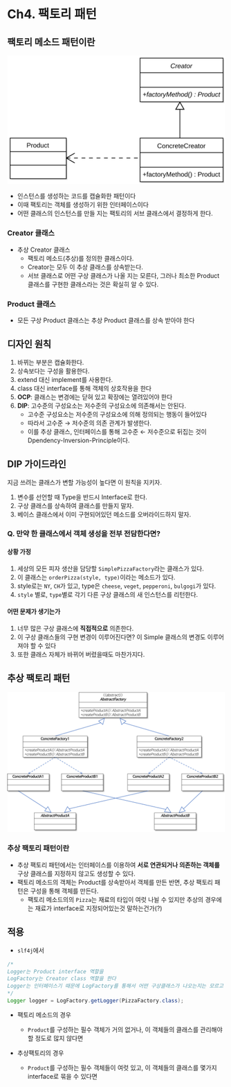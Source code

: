 # Ch4. 팩토리 패턴

## 팩토리 메소드 패턴이란
![FactoryMethod.png](FactoryMethod.png)
- 인스턴스를 생성하는 코드를 캡슐화한 패턴이다
- 이때 팩토리는 객체를 생성하기 위한 인터페이스이다
- 어떤 클래스의 인스턴스를 만들 지는 팩토리의 서브 클래스에서 결정하게 한다. 

### Creator 클래스
- 추상 Creator 클래스
    - 팩토리 메소드(추상)를 정의한 클래스이다.
    - Creator는 모두 이 추상 클래스를 상속받는다.
    - 서브 클래스로 어떤 구상 클래스가 나올 지는 모른다, 그러나 최소한 Product 클래스를 구현한 클래스라는 것은 확실히 알 수 있다.
### Product 클래스
- 모든 구상 Product 클래스는 추상 Product 클래스를 상속 받아야 한다

## 디자인 원칙
1. 바뀌는 부분은 캡슐화한다.
2. 상속보다는 구성을 활용한다.
3. extend 대신 implement를 사용한다.
3. class 대신 interface를 통해 객체의 상호작용을 한다
4. **OCP**: 클래스는 변경에는 닫혀 있고 확장에는 열려있어야 한다 
5. **DIP**: 고수준의 구성요소는 저수준의 구성요소에 의존해서는 안된다.
    - 고수준 구성요소는 저수준의 구성요소에 의해 정의되는 행동이 들어있다
    - 따라서 고수준 → 저수준의 의존 관계가 발생한다.
    - 이를 추상 클래스, 인터페이스를 통해 고수준 ← 저수준으로 뒤집는 것이 Dpendency-Inversion-Principle이다.

## DIP 가이드라인
지금 쓰려는 클래스가 변할 가능성이 높다면 이 원칙을 지키자.
1. 변수를 선언할 때 Type을 반드시 Interface로 한다.
2. 구상 클래스를 상속하여 클래스를 만들지 말자.
3. 베이스 클래스에서 이미 구현되어있던 메소드를 오버라이드하지 말자.

### Q. 만약 한 클래스에서 객체 생성을 전부 전담한다면?
#### 상황 가정
1. 세상의 모든 피자 생산을 담당할 ```SimplePizzaFactory```라는 클래스가 있다.
2. 이 클래스는 ```orderPizza(style, type)```이라는 메소드가 있다.
3. style로는 ```NY```, ```CH```가 있고, type은 ```cheese```, ```veget```, ```pepperoni```, ```bulgogi```가 있다.
4. ```style``` 별로, ```type```별로 각기 다른 구상 클래스의 새 인스턴스를 리턴한다.

#### 어떤 문제가 생기는가
1. 너무 많은 구상 클래스에 **직접적으로** 의존한다.
2. 이 구상 클래스들의 구현 변경이 이루어진다면? 이 Simple 클래스의 변경도 이루어져야 할 수 있다
3. 또한 클래스 자체가 바뀌어 버렸을때도 마찬가지다.


## 추상 팩토리 패턴
![abstract-factory-pattern.png](abstract-factory-pattern.png)
### 추상 팩토리 패턴이란
- 추상 팩토리 패턴에서는 인터페이스를 이용하여 **서로 연관되거나 의존하는 객체를** 구상 클래스를 지정하지 않고도 생성할 수 있다.
- 팩토리 메소드의 객체는 Product를 상속받아서 객체를 만든 반면, 추상 팩토리 패턴은 구성을 통해 객체를 만든다.
    - 팩토리 메소드의의 ```Pizza```는 재료의 타입이 여럿 나뉠 수 있지만 추상의 경우에는 재료가 interface로 지정되어있는것 말하는건가(?)

## 적용
- ```slf4j```에서

``` java 
/*
Logger는 Product interface 역할을
LogFactory는 Creator class 역할을 한다
Logger는 인터페이스기 때문에 LogFactory를 통해서 어떤 구상클래스가 나오는지는 모르고 알 필요도 없다.
*/
Logger logger = LogFactory.getLogger(PizzaFactory.class);

```

- 팩토리 메소드의 경우
    - ```Product```를 구성하는 필수 객체가 거의 없거나, 이 객체들의 클래스를 관리해야할 정도로 많지 않다면


- 추상팩토리의 경우
    - ```Product```를 구성하는 필수 객체들이 여럿 있고, 이 객체들의 클래스를 몇가지 interface로 묶을 수 있다면